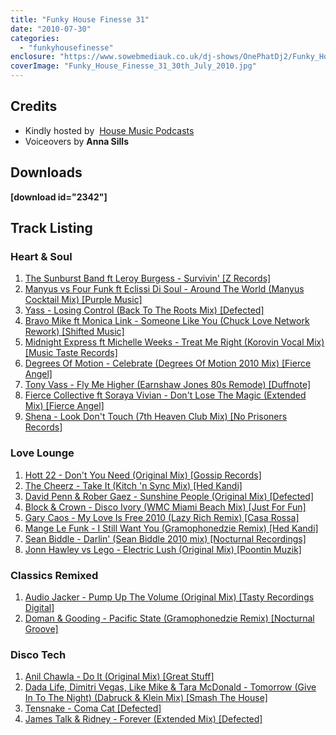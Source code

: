 ```yaml
---
title: "Funky House Finesse 31"
date: "2010-07-30"
categories: 
  - "funkyhousefinesse"
enclosure: "https://www.sowebmediauk.co.uk/dj-shows/OnePhatDj2/Funky_House_Finesse_31_30th_July_2010_128.mp3 audio/mpeg "
coverImage: "Funky_House_Finesse_31_30th_July_2010.jpg"
---
```


## Credits

- Kindly hosted by  [House Music Podcasts](https://housemusicpodcasts.co.uk/)
- Voiceovers by **Anna Sills**

## Downloads

**\[download id="2342"\]**

## Track Listing

### Heart & Soul

1. [The Sunburst Band ft Leroy Burgess - Survivin' \[Z Records\]](https://www.traxsource.com/index.php?act=show&fc=tpage&cr=titles&cv=60230&referrer=onephatdj)
2. [Manyus vs Four Funk ft Eclissi Di Soul - Around The World (Manyus Cocktail Mix) \[Purple Music\]](https://www.traxsource.com/index.php?act=show&fc=tpage&cr=titles&cv=61460&referrer=onephatdj)
3. [Yass - Losing Control (Back To The Roots Mix) \[Defected\]](https://onephatdj.trackitdown.net/genre/house/track/2379354.html)
4. [Bravo Mike ft Monica Link - Someone Like You (Chuck Love Network Rework) \[Shifted Music\]](https://www.traxsource.com/index.php?act=show&fc=tpage&cr=titles&cv=58756&referrer=onephatdj)
5. [Midnight Express ft Michelle Weeks - Treat Me Right (Korovin Vocal Mix) \[Music Taste Records\]](https://onephatdj.trackitdown.net/genre/house/track/2142476.html)
6. [Degrees Of Motion - Celebrate (Degrees Of Motion 2010 Mix) \[Fierce Angel\]](https://onephatdj.trackitdown.net/genre/house/track/2379169.html)
7. [Tony Vass - Fly Me Higher (Earnshaw Jones 80s Remode) \[Duffnote\]](https://www.traxsource.com/index.php?act=show&fc=tpage&cr=titles&cv=49000&referrer=onephatdj)
8. [Fierce Collective ft Soraya Vivian - Don't Lose The Magic (Extended Mix) \[Fierce Angel\]](https://onephatdj.trackitdown.net/genre/house/track/2379163.html)
9. [Shena - Look Don't Touch (7th Heaven Club Mix) \[No Prisoners Records\]](https://www.junodownload.com/products/look-dont-touch/1600660-02/)

### Love Lounge

1. [Hott 22 - Don't You Need (Original Mix) \[Gossip Records\]](https://www.beatport.com/en-US/html/content/release/detail/247525/dont_you_need)
2. [The Cheerz - Take It (Kitch 'n Sync Mix) \[Hed Kandi\]](https://onephatdj.trackitdown.net/genre/house/track/2370607.html)
3. [David Penn & Rober Gaez - Sunshine People (Original Mix) \[Defected\]](https://www.traxsource.com/index.php?act=show&fc=tpage&cr=titles&cv=59605&referrer=onephatdj)
4. [Block & Crown - Disco Ivory (WMC Miami Beach Mix) \[Just For Fun\]](https://onephatdj.trackitdown.net/genre/house/track/2030949.html)
5. [Gary Caos - My Love Is Free 2010 (Lazy Rich Remix) \[Casa Rossa\]](https://onephatdj.trackitdown.net/genre/house/track/2185111.html)
6. [Mange Le Funk - I Still Want You (Gramophonedzie Remix) \[Hed Kandi\]](https://onephatdj.trackitdown.net/genre/house/track/2370613.html)
7. [Sean Biddle - Darlin' (Sean Biddle 2010 mix) \[Nocturnal Recordings\]](https://onephatdj.trackitdown.net/genre/house/track/2235776.html)
8. [Jonn Hawley vs Lego - Electric Lush (Original Mix) \[Poontin Muzik\]](https://www.traxsource.com/index.php?act=show&fc=tpage&cr=titles&cv=49960&referrer=onephatdj)

### Classics Remixed

1. [Audio Jacker - Pump Up The Volume (Original Mix) \[Tasty Recordings Digital\]](https://onephatdj.trackitdown.net/genre/house/track/2149265.html)
2. [Doman & Gooding - Pacific State (Gramophonedzie Remix) \[Nocturnal Groove\]](https://onephatdj.trackitdown.net/genre/house/track/2357986.html)

### Disco Tech

1. [Anil Chawla - Do It (Original Mix) \[Great Stuff\]](https://www.traxsource.com/index.php?act=show&fc=tpage&cr=titles&cv=53536&referrer=onephatdj)
2. [Dada Life, Dimitri Vegas, Like Mike & Tara McDonald - Tomorrow (Give In To The Night) (Dabruck & Klein Mix) \[Smash The House\]](https://beatport.com/s/t5ri0t)
3. [Tensnake - Coma Cat \[Defected\]](https://www.junodownload.com/products/coma-cat/1600008-02/)
4. [James Talk & Ridney - Forever (Extended Mix) \[Defected\]](https://onephatdj.trackitdown.net/genre/house/track/2258742.html)
